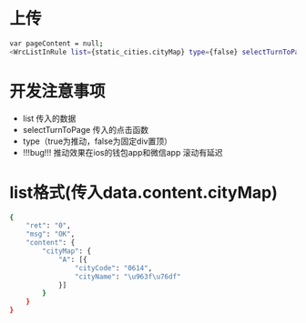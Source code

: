 # 上传
```bash
var pageContent = null;
<WrcListInRule list={static_cities.cityMap} type={false} selectTurnToPage={this.selectCity} structure={structure} />
```

# 开发注意事项
* list 传入的数据
* selectTurnToPage 传入的点击函数
* type（true为推动，false为固定div置顶）
* !!!bug!!! 推动效果在ios的钱包app和微信app 滚动有延迟

# list格式(传入data.content.cityMap)
```bash
{
    "ret": "0",
    "msg": "OK",
    "content": {
        "cityMap": {
            "A": [{
                "cityCode": "0614",
                "cityName": "\u963f\u76df"
            }]
        }
    }
}
```